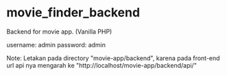 # movie_finder_backend
Backend for movie app. (Vanilla PHP)

username: admin
password: admin

Note: Letakan pada directory "movie-app/backend", karena pada front-end url api nya mengarah ke "http://localhost/movie-app/backend/api/"
